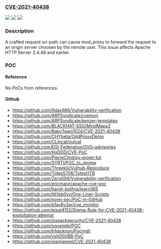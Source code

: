 ### [CVE-2021-40438](https://cve.mitre.org/cgi-bin/cvename.cgi?name=CVE-2021-40438)
![](https://img.shields.io/static/v1?label=Product&message=Apache%20HTTP%20Server&color=blue)
![](https://img.shields.io/static/v1?label=Version&message=Apache%20HTTP%20Server%202.4%3C%3D%202.4.48%20&color=brighgreen)
![](https://img.shields.io/static/v1?label=Vulnerability&message=CWE-918%20Server%20Side%20Request%20Forgery%20(SSRF)&color=brighgreen)

### Description

A crafted request uri-path can cause mod_proxy to forward the request to an origin server choosen by the remote user. This issue affects Apache HTTP Server 2.4.48 and earlier.

### POC

#### Reference
No PoCs from references.

#### Github
- https://github.com/0day666/Vulnerability-verification
- https://github.com/ARPSyndicate/cvemon
- https://github.com/ARPSyndicate/kenzer-templates
- https://github.com/BLACKHAT-SSG/MindMaps2
- https://github.com/BabyTeam1024/CVE-2021-40438
- https://github.com/CHYbeta/OddProxyDemo
- https://github.com/CLincat/vulcat
- https://github.com/EGI-Federation/SVG-advisories
- https://github.com/HxDDD/CVE-PoC
- https://github.com/PierreChrd/py-projet-tut
- https://github.com/SYRTI/POC_to_review
- https://github.com/Threekiii/Vulhub-Reproduce
- https://github.com/Totes5706/TotesHTB
- https://github.com/Zero094/Vulnerability-verification
- https://github.com/ericmann/apache-cve-poc
- https://github.com/harsh-bothra/learn365
- https://github.com/litt1eb0yy/One-Liner-Scripts
- https://github.com/nomi-sec/PoC-in-GitHub
- https://github.com/p1ay8y3ar/cve_monitor
- https://github.com/pisut4152/Sigma-Rule-for-CVE-2021-40438-exploitation-attempt
- https://github.com/sixpacksecurity/CVE-2021-40438
- https://github.com/soosmile/POC
- https://github.com/trhacknon/Pocingit
- https://github.com/vsh00t/BB-PoC
- https://github.com/xiaojiangxl/CVE-2021-40438


